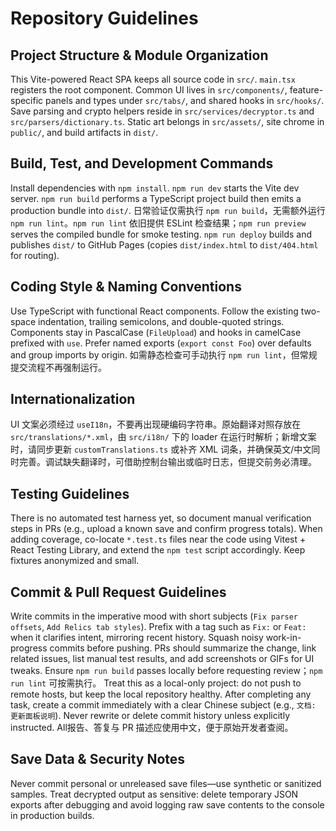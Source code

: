 # Repository Guidelines

## Project Structure & Module Organization
This Vite-powered React SPA keeps all source code in `src/`. `main.tsx` registers the root component. Common UI lives in `src/components/`, feature-specific panels and types under `src/tabs/`, and shared hooks in `src/hooks/`. Save parsing and crypto helpers reside in `src/services/decryptor.ts` and `src/parsers/dictionary.ts`. Static art belongs in `src/assets/`, site chrome in `public/`, and build artifacts in `dist/`.

## Build, Test, and Development Commands
Install dependencies with `npm install`. `npm run dev` starts the Vite dev server. `npm run build` performs a TypeScript project build then emits a production bundle into `dist/`. 日常验证仅需执行 `npm run build`，无需额外运行 `npm run lint`。`npm run lint` 依旧提供 ESLint 检查结果；`npm run preview` serves the compiled bundle for smoke testing. `npm run deploy` builds and publishes `dist/` to GitHub Pages (copies `dist/index.html` to `dist/404.html` for routing).

## Coding Style & Naming Conventions
Use TypeScript with functional React components. Follow the existing two-space indentation, trailing semicolons, and double-quoted strings. Components stay in PascalCase (`FileUpload`) and hooks in camelCase prefixed with `use`. Prefer named exports (`export const Foo`) over defaults and group imports by origin. 如需静态检查可手动执行 `npm run lint`，但常规提交流程不再强制运行。

## Internationalization
UI 文案必须经过 `useI18n`，不要再出现硬编码字符串。原始翻译对照存放在 `src/translations/*.xml`，由 `src/i18n/` 下的 loader 在运行时解析；新增文案时，请同步更新 `customTranslations.ts` 或补齐 XML 词条，并确保英文/中文同时完善。调试缺失翻译时，可借助控制台输出或临时日志，但提交前务必清理。

## Testing Guidelines
There is no automated test harness yet, so document manual verification steps in PRs (e.g., upload a known save and confirm progress totals). When adding coverage, co-locate `*.test.ts` files near the code using Vitest + React Testing Library, and extend the `npm test` script accordingly. Keep fixtures anonymized and small.

## Commit & Pull Request Guidelines
Write commits in the imperative mood with short subjects (`Fix parser offsets`, `Add Relics tab styles`). Prefix with a tag such as `Fix:` or `Feat:` when it clarifies intent, mirroring recent history. Squash noisy work-in-progress commits before pushing. PRs should summarize the change, link related issues, list manual test results, and add screenshots or GIFs for UI tweaks. Ensure `npm run build` passes locally before requesting review；`npm run lint` 可按需执行。
Treat this as a local-only project: do not push to remote hosts, but keep the local repository healthy. After completing any task, create a commit immediately with a clear Chinese subject (e.g., `文档: 更新面板说明`). Never rewrite or delete commit history unless explicitly instructed.
All报告、答复与 PR 描述应使用中文，便于原始开发者查阅。

## Save Data & Security Notes
Never commit personal or unreleased save files—use synthetic or sanitized samples. Treat decrypted output as sensitive: delete temporary JSON exports after debugging and avoid logging raw save contents to the console in production builds.
